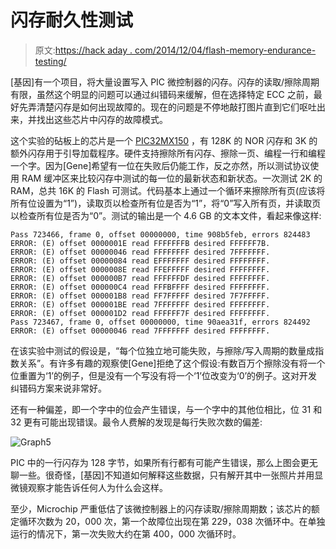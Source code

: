# 闪存耐久性测试

> 原文:[https://hack aday . com/2014/12/04/flash-memory-endurance-testing/](https://hackaday.com/2014/12/04/flash-memory-endurance-testing/)

[基因]有一个项目，将大量设置写入 PIC 微控制器的闪存。闪存的读取/擦除周期有限，虽然这个明显的问题可以通过纠错码来缓解，但在选择特定 ECC 之前，最好先弄清楚闪存是如何出现故障的。现在的问题是不停地敲打图片直到它们呕吐出来，并找出这些芯片中闪存的故障模式。

这个实验的砧板上的芯片是一个 [PIC32MX150](http://www.microchip.com/wwwproducts/Devices.aspx?product=PIC32MX150F128B) ，有 128K 的 NOR 闪存和 3K 的额外闪存用于引导加载程序。硬件支持擦除所有闪存、擦除一页、编程一行和编程一个字。因为[Gene]希望有一位在失败后仍能工作，反之亦然，所以测试协议使用 RAM 缓冲区来比较闪存中测试的每一位的最新状态和新状态。一次测试 2K 的 RAM，总共 16K 的 Flash 可测试。代码基本上通过一个循环来擦除所有页(应该将所有位设置为“1”)，读取页以检查所有位是否为“1”，将“0”写入所有页，并读取页以检查所有位是否为“0”。测试的输出是一个 4.6 GB 的文本文件，看起来像这样:

```
Pass 723466, frame 0, offset 00000000, time 908b5feb, errors 824483 
ERROR: (E) offset 0000001E read FFFFFFFB desired FFFFFF7B.
ERROR: (E) offset 00000046 read FFFFFFFF desired 7FFFFFFF.
ERROR: (E) offset 00000084 read EFFFFFFF desired FFFFFFFF.
ERROR: (E) offset 0000008E read FFEFFFFF desired FFFFFFFF.
ERROR: (E) offset 000000B7 read FFFFFFDF desired FFFFFFFF.
ERROR: (E) offset 000000C4 read FFFBFFFF desired FFFFFFFF.
ERROR: (E) offset 000001B8 read FF7FFFFF desired 7F7FFFFF.
ERROR: (E) offset 000001BE read 7FFFFFFF desired FFFFFFFF.
ERROR: (E) offset 000001D2 read FFFFFF7F desired FFFFFFFF. 
Pass 723467, frame 0, offset 00000000, time 90aea31f, errors 824492 
ERROR: (E) offset 00000046 read 7FFFFFFF desired FFFFFFFF.

```

在该实验中测试的假设是，“每个位独立地可能失败，与擦除/写入周期的数量成指数关系”。有许多有趣的观察使[Gene]拒绝了这个假设:有数百万个擦除没有将一个位重置为‘1’的例子，但是没有一个写没有将一个‘1’位改变为‘0’的例子。这对开发纠错码方案来说非常好。

还有一种偏差，即一个字中的位会产生错误，与一个字中的其他位相比，位 31 和 32 更有可能出现错误。最令人费解的发现是每行失败次数的偏差:

![Graph5](../Images/7309d7fad9011c2d1d1f6e7f42130085.png)

PIC 中的一行闪存为 128 字节，如果所有行都有可能产生错误，那么上图会更无聊一些。很奇怪，[基因]不知道如何解释这些数据，只有解开其中一张照片并用显微镜观察才能告诉任何人为什么会这样。

至少，Microchip 严重低估了该微控制器上的闪存读取/擦除周期数；该芯片的额定循环次数为 20，000 次，第一个故障位出现在第 229，038 次循环中。在单独运行的情况下，第一次失败大约在第 400，000 次循环时。